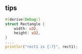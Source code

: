 


## tips

<!-- 打印结构体 -->
```rust
#[derive(Debug)]
struct Rectangle {
    width: u32,
    height: u32,
}
....
println!("rect1 is {:?}", rect1);
```